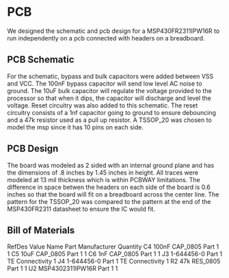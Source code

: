 # PCB 
We designed the schematic and pcb design for a MSP430FR2311IPW16R to run independently on a pcb connected with headers on a breadboard.

## PCB Schematic
For the schematic, bypass and bulk capacitors were added between VSS and VCC.
The 100nF bypass capacitor will send low level AC noise to ground.
The 10uF bulk capacitor will regulate the voltage provided to the processor so that when it dips, the capacitor will discharge and level the voltage.
Reset circuitry was also added to this schematic. The reset circuitry consists of a 1nf capacitor going to ground to ensure debouncing and a 47k resistor used as a pull up resistor. A TSSOP_20 was chosen to model the msp since it has 10 pins on each side. 

## PCB Design
The board was modeled as 2 sided with an internal ground plane and has the dimensions of .8 inches by 1.45 inches in height. 
All traces were modeled at 13 mil thickness which is within PCBWAY limitations.
The difference in space betwen the headers on each side of the board is 0.6 inches so that the board will fit on a breadboard across the center line.
The pattern for the TSSOP_20 was compared to the pattern at the end of the MSP430FR2311 datasheet to ensure the IC would fit. 

## Bill of Materials
RefDes	Value	Name				Part	Manufacturer	Quantity
C4		100nF	CAP_0805			Part 1						1
C5		10uF	CAP_0805			Part 1						1
C6		1nF		CAP_0805			Part 1						1
J3				1-644456-0			Part 1	TE Connectivity		1
J4				1-644456-0			Part 1	TE Connectivity		1
R2		47k		RES_0805			Part 1						1
U2				MSP4302311IPW16R	Part 1						1
